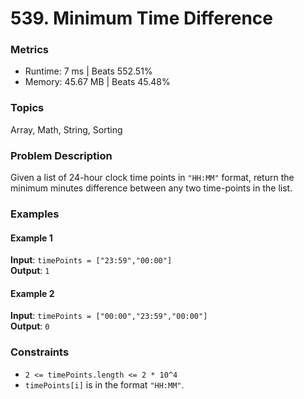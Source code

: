 # 539. Minimum Time Difference

### Metrics
- Runtime: 7 ms | Beats 552.51%  
- Memory: 45.67 MB | Beats 45.48%

### Topics
Array, Math, String, Sorting

### Problem Description
Given a list of 24-hour clock time points in `"HH:MM"` format, return the minimum minutes difference between any two time-points in the list.

### Examples

#### Example 1
**Input**: `timePoints = ["23:59","00:00"]`  
**Output**: `1`

#### Example 2
**Input**: `timePoints = ["00:00","23:59","00:00"]`  
**Output**: `0`

### Constraints
- `2 <= timePoints.length <= 2 * 10^4`
- `timePoints[i]` is in the format `"HH:MM"`.
